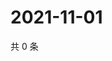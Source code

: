 # 2021-11-01

共 0 条

<!-- BEGIN WEIBO -->
<!-- 最后更新时间 Mon Nov 01 2021 19:12:15 GMT+0800 (China Standard Time) -->

<!-- END WEIBO -->
